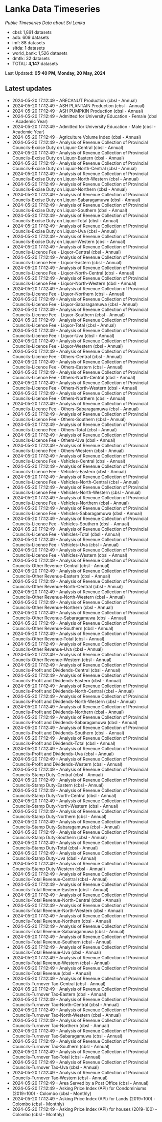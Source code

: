 # Lanka Data Timeseries
*Public Timeseries Data about Sri Lanka*

* cbsl: 1,891 datasets
* adb: 609 datasets
* imf: 88 datasets
* sltda: 1 datasets
* world_bank: 1,526 datasets
* dmtlk: 32 datasets
* TOTAL: **4,147** datasets

Last Updated: **05:40 PM, Monday, 20 May, 2024**

## Latest updates

* 2024-05-20 17:12:49 - ARECANUT Production (cbsl - Annual)
* 2024-05-20 17:12:49 - ASH PLANTAIN Production (cbsl - Annual)
* 2024-05-20 17:12:49 - ASH PUMPKIN Production (cbsl - Annual)
* 2024-05-20 17:12:49 - Admitted for University Education - Female (cbsl - Academic Year)
* 2024-05-20 17:12:49 - Admitted for University Education - Male (cbsl - Academic Year)
* 2024-05-20 17:12:49 - Agriculture Volume Index (cbsl - Annual)
* 2024-05-20 17:12:49 - Analysis of Revenue Collection of Provincial Councils-Excise Duty on Liquor-Central (cbsl - Annual)
* 2024-05-20 17:12:49 - Analysis of Revenue Collection of Provincial Councils-Excise Duty on Liquor-Eastern (cbsl - Annual)
* 2024-05-20 17:12:49 - Analysis of Revenue Collection of Provincial Councils-Excise Duty on Liquor-North-Central (cbsl - Annual)
* 2024-05-20 17:12:49 - Analysis of Revenue Collection of Provincial Councils-Excise Duty on Liquor-North-Western (cbsl - Annual)
* 2024-05-20 17:12:49 - Analysis of Revenue Collection of Provincial Councils-Excise Duty on Liquor-Northern (cbsl - Annual)
* 2024-05-20 17:12:49 - Analysis of Revenue Collection of Provincial Councils-Excise Duty on Liquor-Sabaragamuwa (cbsl - Annual)
* 2024-05-20 17:12:49 - Analysis of Revenue Collection of Provincial Councils-Excise Duty on Liquor-Southern (cbsl - Annual)
* 2024-05-20 17:12:49 - Analysis of Revenue Collection of Provincial Councils-Excise Duty on Liquor-Total (cbsl - Annual)
* 2024-05-20 17:12:49 - Analysis of Revenue Collection of Provincial Councils-Excise Duty on Liquor-Uva (cbsl - Annual)
* 2024-05-20 17:12:49 - Analysis of Revenue Collection of Provincial Councils-Excise Duty on Liquor-Western (cbsl - Annual)
* 2024-05-20 17:12:49 - Analysis of Revenue Collection of Provincial Councils-Licence Fee - Liquor-Central (cbsl - Annual)
* 2024-05-20 17:12:49 - Analysis of Revenue Collection of Provincial Councils-Licence Fee - Liquor-Eastern (cbsl - Annual)
* 2024-05-20 17:12:49 - Analysis of Revenue Collection of Provincial Councils-Licence Fee - Liquor-North-Central (cbsl - Annual)
* 2024-05-20 17:12:49 - Analysis of Revenue Collection of Provincial Councils-Licence Fee - Liquor-North-Western (cbsl - Annual)
* 2024-05-20 17:12:49 - Analysis of Revenue Collection of Provincial Councils-Licence Fee - Liquor-Northern (cbsl - Annual)
* 2024-05-20 17:12:49 - Analysis of Revenue Collection of Provincial Councils-Licence Fee - Liquor-Sabaragamuwa (cbsl - Annual)
* 2024-05-20 17:12:49 - Analysis of Revenue Collection of Provincial Councils-Licence Fee - Liquor-Southern (cbsl - Annual)
* 2024-05-20 17:12:49 - Analysis of Revenue Collection of Provincial Councils-Licence Fee - Liquor-Total (cbsl - Annual)
* 2024-05-20 17:12:49 - Analysis of Revenue Collection of Provincial Councils-Licence Fee - Liquor-Uva (cbsl - Annual)
* 2024-05-20 17:12:49 - Analysis of Revenue Collection of Provincial Councils-Licence Fee - Liquor-Western (cbsl - Annual)
* 2024-05-20 17:12:49 - Analysis of Revenue Collection of Provincial Councils-Licence Fee - Others-Central (cbsl - Annual)
* 2024-05-20 17:12:49 - Analysis of Revenue Collection of Provincial Councils-Licence Fee - Others-Eastern (cbsl - Annual)
* 2024-05-20 17:12:49 - Analysis of Revenue Collection of Provincial Councils-Licence Fee - Others-North-Central (cbsl - Annual)
* 2024-05-20 17:12:49 - Analysis of Revenue Collection of Provincial Councils-Licence Fee - Others-North-Western (cbsl - Annual)
* 2024-05-20 17:12:49 - Analysis of Revenue Collection of Provincial Councils-Licence Fee - Others-Northern (cbsl - Annual)
* 2024-05-20 17:12:49 - Analysis of Revenue Collection of Provincial Councils-Licence Fee - Others-Sabaragamuwa (cbsl - Annual)
* 2024-05-20 17:12:49 - Analysis of Revenue Collection of Provincial Councils-Licence Fee - Others-Southern (cbsl - Annual)
* 2024-05-20 17:12:49 - Analysis of Revenue Collection of Provincial Councils-Licence Fee - Others-Total (cbsl - Annual)
* 2024-05-20 17:12:49 - Analysis of Revenue Collection of Provincial Councils-Licence Fee - Others-Uva (cbsl - Annual)
* 2024-05-20 17:12:49 - Analysis of Revenue Collection of Provincial Councils-Licence Fee - Others-Western (cbsl - Annual)
* 2024-05-20 17:12:49 - Analysis of Revenue Collection of Provincial Councils-Licence Fee - Vehicles-Central (cbsl - Annual)
* 2024-05-20 17:12:49 - Analysis of Revenue Collection of Provincial Councils-Licence Fee - Vehicles-Eastern (cbsl - Annual)
* 2024-05-20 17:12:49 - Analysis of Revenue Collection of Provincial Councils-Licence Fee - Vehicles-North-Central (cbsl - Annual)
* 2024-05-20 17:12:49 - Analysis of Revenue Collection of Provincial Councils-Licence Fee - Vehicles-North-Western (cbsl - Annual)
* 2024-05-20 17:12:49 - Analysis of Revenue Collection of Provincial Councils-Licence Fee - Vehicles-Northern (cbsl - Annual)
* 2024-05-20 17:12:49 - Analysis of Revenue Collection of Provincial Councils-Licence Fee - Vehicles-Sabaragamuwa (cbsl - Annual)
* 2024-05-20 17:12:49 - Analysis of Revenue Collection of Provincial Councils-Licence Fee - Vehicles-Southern (cbsl - Annual)
* 2024-05-20 17:12:49 - Analysis of Revenue Collection of Provincial Councils-Licence Fee - Vehicles-Total (cbsl - Annual)
* 2024-05-20 17:12:49 - Analysis of Revenue Collection of Provincial Councils-Licence Fee - Vehicles-Uva (cbsl - Annual)
* 2024-05-20 17:12:49 - Analysis of Revenue Collection of Provincial Councils-Licence Fee - Vehicles-Western (cbsl - Annual)
* 2024-05-20 17:12:49 - Analysis of Revenue Collection of Provincial Councils-Other Revenue-Central (cbsl - Annual)
* 2024-05-20 17:12:49 - Analysis of Revenue Collection of Provincial Councils-Other Revenue-Eastern (cbsl - Annual)
* 2024-05-20 17:12:49 - Analysis of Revenue Collection of Provincial Councils-Other Revenue-North-Central (cbsl - Annual)
* 2024-05-20 17:12:49 - Analysis of Revenue Collection of Provincial Councils-Other Revenue-North-Western (cbsl - Annual)
* 2024-05-20 17:12:49 - Analysis of Revenue Collection of Provincial Councils-Other Revenue-Northern (cbsl - Annual)
* 2024-05-20 17:12:49 - Analysis of Revenue Collection of Provincial Councils-Other Revenue-Sabaragamuwa (cbsl - Annual)
* 2024-05-20 17:12:49 - Analysis of Revenue Collection of Provincial Councils-Other Revenue-Southern (cbsl - Annual)
* 2024-05-20 17:12:49 - Analysis of Revenue Collection of Provincial Councils-Other Revenue-Total (cbsl - Annual)
* 2024-05-20 17:12:49 - Analysis of Revenue Collection of Provincial Councils-Other Revenue-Uva (cbsl - Annual)
* 2024-05-20 17:12:49 - Analysis of Revenue Collection of Provincial Councils-Other Revenue-Western (cbsl - Annual)
* 2024-05-20 17:12:49 - Analysis of Revenue Collection of Provincial Councils-Profit and Dividends-Central (cbsl - Annual)
* 2024-05-20 17:12:49 - Analysis of Revenue Collection of Provincial Councils-Profit and Dividends-Eastern (cbsl - Annual)
* 2024-05-20 17:12:49 - Analysis of Revenue Collection of Provincial Councils-Profit and Dividends-North-Central (cbsl - Annual)
* 2024-05-20 17:12:49 - Analysis of Revenue Collection of Provincial Councils-Profit and Dividends-North-Western (cbsl - Annual)
* 2024-05-20 17:12:49 - Analysis of Revenue Collection of Provincial Councils-Profit and Dividends-Northern (cbsl - Annual)
* 2024-05-20 17:12:49 - Analysis of Revenue Collection of Provincial Councils-Profit and Dividends-Sabaragamuwa (cbsl - Annual)
* 2024-05-20 17:12:49 - Analysis of Revenue Collection of Provincial Councils-Profit and Dividends-Southern (cbsl - Annual)
* 2024-05-20 17:12:49 - Analysis of Revenue Collection of Provincial Councils-Profit and Dividends-Total (cbsl - Annual)
* 2024-05-20 17:12:49 - Analysis of Revenue Collection of Provincial Councils-Profit and Dividends-Uva (cbsl - Annual)
* 2024-05-20 17:12:49 - Analysis of Revenue Collection of Provincial Councils-Profit and Dividends-Western (cbsl - Annual)
* 2024-05-20 17:12:49 - Analysis of Revenue Collection of Provincial Councils-Stamp Duty-Central (cbsl - Annual)
* 2024-05-20 17:12:49 - Analysis of Revenue Collection of Provincial Councils-Stamp Duty-Eastern (cbsl - Annual)
* 2024-05-20 17:12:49 - Analysis of Revenue Collection of Provincial Councils-Stamp Duty-North-Central (cbsl - Annual)
* 2024-05-20 17:12:49 - Analysis of Revenue Collection of Provincial Councils-Stamp Duty-North-Western (cbsl - Annual)
* 2024-05-20 17:12:49 - Analysis of Revenue Collection of Provincial Councils-Stamp Duty-Northern (cbsl - Annual)
* 2024-05-20 17:12:49 - Analysis of Revenue Collection of Provincial Councils-Stamp Duty-Sabaragamuwa (cbsl - Annual)
* 2024-05-20 17:12:49 - Analysis of Revenue Collection of Provincial Councils-Stamp Duty-Southern (cbsl - Annual)
* 2024-05-20 17:12:49 - Analysis of Revenue Collection of Provincial Councils-Stamp Duty-Total (cbsl - Annual)
* 2024-05-20 17:12:49 - Analysis of Revenue Collection of Provincial Councils-Stamp Duty-Uva (cbsl - Annual)
* 2024-05-20 17:12:49 - Analysis of Revenue Collection of Provincial Councils-Stamp Duty-Western (cbsl - Annual)
* 2024-05-20 17:12:49 - Analysis of Revenue Collection of Provincial Councils-Total Revenue-Central (cbsl - Annual)
* 2024-05-20 17:12:49 - Analysis of Revenue Collection of Provincial Councils-Total Revenue-Eastern (cbsl - Annual)
* 2024-05-20 17:12:49 - Analysis of Revenue Collection of Provincial Councils-Total Revenue-North-Central (cbsl - Annual)
* 2024-05-20 17:12:49 - Analysis of Revenue Collection of Provincial Councils-Total Revenue-North-Western (cbsl - Annual)
* 2024-05-20 17:12:49 - Analysis of Revenue Collection of Provincial Councils-Total Revenue-Northern (cbsl - Annual)
* 2024-05-20 17:12:49 - Analysis of Revenue Collection of Provincial Councils-Total Revenue-Sabaragamuwa (cbsl - Annual)
* 2024-05-20 17:12:49 - Analysis of Revenue Collection of Provincial Councils-Total Revenue-Southern (cbsl - Annual)
* 2024-05-20 17:12:49 - Analysis of Revenue Collection of Provincial Councils-Total Revenue-Uva (cbsl - Annual)
* 2024-05-20 17:12:49 - Analysis of Revenue Collection of Provincial Councils-Total Revenue-Western (cbsl - Annual)
* 2024-05-20 17:12:49 - Analysis of Revenue Collection of Provincial Councils-Total Revenue (cbsl - Annual)
* 2024-05-20 17:12:49 - Analysis of Revenue Collection of Provincial Councils-Turnover Tax-Central (cbsl - Annual)
* 2024-05-20 17:12:49 - Analysis of Revenue Collection of Provincial Councils-Turnover Tax-Eastern (cbsl - Annual)
* 2024-05-20 17:12:49 - Analysis of Revenue Collection of Provincial Councils-Turnover Tax-North-Central (cbsl - Annual)
* 2024-05-20 17:12:49 - Analysis of Revenue Collection of Provincial Councils-Turnover Tax-North-Western (cbsl - Annual)
* 2024-05-20 17:12:49 - Analysis of Revenue Collection of Provincial Councils-Turnover Tax-Northern (cbsl - Annual)
* 2024-05-20 17:12:49 - Analysis of Revenue Collection of Provincial Councils-Turnover Tax-Sabaragamuwa (cbsl - Annual)
* 2024-05-20 17:12:49 - Analysis of Revenue Collection of Provincial Councils-Turnover Tax-Southern (cbsl - Annual)
* 2024-05-20 17:12:49 - Analysis of Revenue Collection of Provincial Councils-Turnover Tax-Total (cbsl - Annual)
* 2024-05-20 17:12:49 - Analysis of Revenue Collection of Provincial Councils-Turnover Tax-Uva (cbsl - Annual)
* 2024-05-20 17:12:49 - Analysis of Revenue Collection of Provincial Councils-Turnover Tax-Western (cbsl - Annual)
* 2024-05-20 17:12:49 - Area Served by a Post Office (cbsl - Annual)
* 2024-05-20 17:12:49 - Asking Price Index (API) for Condominiums (2019=100) - Colombo (cbsl - Monthly)
* 2024-05-20 17:12:49 - Asking Price Index (API) for Lands (2019=100) - Colombo (cbsl - Monthly)
* 2024-05-20 17:12:49 - Asking Price Index (API) for houses (2019-100) - Colombo (cbsl - Monthly)